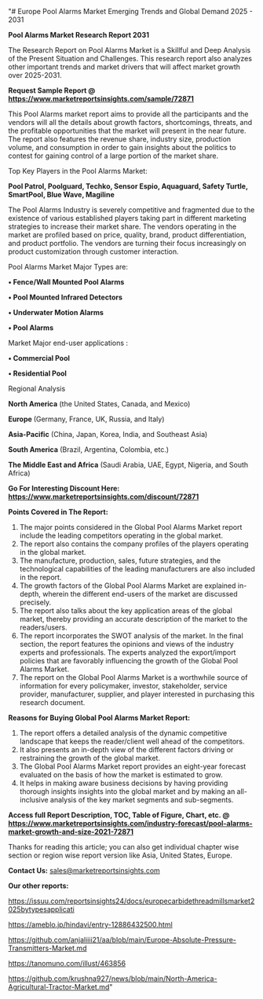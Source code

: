 "# Europe Pool Alarms Market Emerging Trends and Global Demand 2025 - 2031

<strong>Pool Alarms Market Research Report 2031</strong>

The Research Report on Pool Alarms Market is a Skillful and Deep Analysis of the Present Situation and Challenges. This research report also analyzes other important trends and market drivers that will affect market growth over 2025-2031.

<strong>Request Sample Report @ <a href=https://www.marketreportsinsights.com/sample/72871>https://www.marketreportsinsights.com/sample/72871</a></strong>

This Pool Alarms market report aims to provide all the participants and the vendors will all the details about growth factors, shortcomings, threats, and the profitable opportunities that the market will present in the near future. The report also features the revenue share, industry size, production volume, and consumption in order to gain insights about the politics to contest for gaining control of a large portion of the market share.

Top Key Players in the Pool Alarms Market:

<strong>Pool Patrol, Poolguard, Techko, Sensor Espio, Aquaguard, Safety Turtle, SmartPool, Blue Wave, Magiline</strong>

The Pool Alarms Industry is severely competitive and fragmented due to the existence of various established players taking part in different marketing strategies to increase their market share. The vendors operating in the market are profiled based on price, quality, brand, product differentiation, and product portfolio. The vendors are turning their focus increasingly on product customization through customer interaction.

Pool Alarms Market Major Types are:

<strong>• Fence/Wall Mounted Pool Alarms

• Pool Mounted Infrared Detectors

• Underwater Motion Alarms

• Pool Alarms</strong>

Market Major end-user applications :

<strong>• Commercial Pool

• Residential Pool</strong>

Regional Analysis

</u><strong><b>North America</b></strong> (the United States, Canada, and Mexico)

<strong><b>Europe </b></strong>(Germany, France, UK, Russia, and Italy)

<strong><b>Asia-Pacific</b></strong> (China, Japan, Korea, India, and Southeast Asia)

<strong><b>South America</b></strong> (Brazil, Argentina, Colombia, etc.)

<strong><b>The Middle East and Africa</b></strong> (Saudi Arabia, UAE, Egypt, Nigeria, and South Africa)

<strong>Go For Interesting Discount Here: <a href=https://www.marketreportsinsights.com/discount/72871>https://www.marketreportsinsights.com/discount/72871</a></strong>

<strong>Points Covered in The Report:</strong>
<ol>
  <li>The major points considered in the Global Pool Alarms Market report include the leading competitors operating in the global market.</li>
  <li>The report also contains the company profiles of the players operating in the global market.</li>
  <li>The manufacture, production, sales, future strategies, and the technological capabilities of the leading manufacturers are also included in the report.</li>
  <li>The growth factors of the Global Pool Alarms Market are explained in-depth, wherein the different end-users of the market are discussed precisely.</li>
  <li>The report also talks about the key application areas of the global market, thereby providing an accurate description of the market to the readers/users.</li>
  <li>The report incorporates the SWOT analysis of the market. In the final section, the report features the opinions and views of the industry experts and professionals. The experts analyzed the export/import policies that are favorably influencing the growth of the Global Pool Alarms Market.</li>
  <li>The report on the Global Pool Alarms Market is a worthwhile source of information for every policymaker, investor, stakeholder, service provider, manufacturer, supplier, and player interested in purchasing this research document.</li>
</ol>
<strong>Reasons for Buying Global Pool Alarms Market Report:</strong>

<ol>
  <li>The report offers a detailed analysis of the dynamic competitive landscape that keeps the reader/client well ahead of the competitors.</li>
  <li>It also presents an in-depth view of the different factors driving or restraining the growth of the global market.</li>
  <li>The Global Pool Alarms Market report provides an eight-year forecast evaluated on the basis of how the market is estimated to grow.</li>
  <li>It helps in making aware business decisions by having providing thorough insights insights into the global market and by making an all-inclusive analysis of the key market segments and sub-segments.</li>
</ol>
<strong>Access full Report Description, TOC, Table of Figure, Chart, etc. @ <a href=https://www.marketreportsinsights.com/industry-forecast/pool-alarms-market-growth-and-size-2021-72871>https://www.marketreportsinsights.com/industry-forecast/pool-alarms-market-growth-and-size-2021-72871</a></strong>


Thanks for reading this article; you can also get individual chapter wise section or region wise report version like Asia, United States, Europe.

<strong>Contact Us:</strong>
sales@marketreportsinsights.com

<strong>Our other reports:</strong>

<a href=https://issuu.com/reportsinsights24/docs/europecarbidethreadmillsmarket2025bytypesapplicati>https://issuu.com/reportsinsights24/docs/europecarbidethreadmillsmarket2025bytypesapplicati</a>

<a href=https://ameblo.jp/hindavi/entry-12886432500.html>https://ameblo.jp/hindavi/entry-12886432500.html</a>

<a href=https://github.com/anjaliiii21/aa/blob/main/Europe-Absolute-Pressure-Transmitters-Market.md>https://github.com/anjaliiii21/aa/blob/main/Europe-Absolute-Pressure-Transmitters-Market.md</a>

<a href=https://tanomuno.com/illust/463856>https://tanomuno.com/illust/463856</a>

<a href=https://github.com/krushna927/news/blob/main/North-America-Agricultural-Tractor-Market.md>https://github.com/krushna927/news/blob/main/North-America-Agricultural-Tractor-Market.md</a>"
